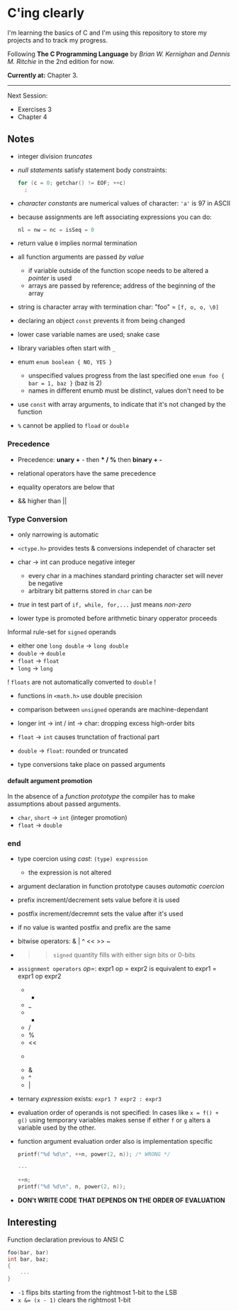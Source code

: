 # C'ing clearly

I'm learning the basics of C and I'm using this repository to store my projects
and to track my progress.

Following **The C Programming Language** by _Brian W. Kernighan_
and _Dennis M. Ritchie_ in the 2nd edition for now.

**Currently at:** Chapter 3.

---

Next Session:

- Exercises 3
- Chapter 4

## Notes

- integer division _truncates_

- _null statements_ satisfy statement body constraints:

  ```c
  for (c = 0; getchar() != EOF; ++c)
    ;
  ```

- _character constants_ are numerical values of character: `'a'` is 97 in ASCII

- because assignments are left associating expressions you can do:

  ```c
  nl = nw = nc = isSeq = 0
  ```
- return value `0` implies normal termination

- all function arguments are passed _by value_
    * if variable outside of the function scope needs to be altered a *pointer* is used
    * arrays are passed by reference; address of the beginning of the array

- string is character array with termination char: "foo" = `[f, o, o, \0]`

- declaring an object `const` prevents it from being changed

- lower case variable names are used; snake case

- library variables often start with `_`

- enum `enum boolean { NO, YES }`
    * unspecified values progress from the last specified one `enum foo { bar = 1, baz }` (baz is 2)
    * names in different enumb must be distinct, values don't need to be

- use `const` with array arguments, to indicate that it's not changed by the function

- `%` cannot be applied to `fload` or `double`

### Precedence

- Precedence: **unary +** - then **\* / %** then **binary + -**

- relational operators have the same precedence

- equality operators are below that

- && higher than ||

### Type Conversion

- only narrowing is automatic

- `<ctype.h>` provides tests & conversions independet of character set

- char -> int can produce negative integer
    * every char in a machines standard printing character set will never be negative
    * arbitrary bit patterns stored in `char` can be

- _true_ in test part of `if, while, for,...` just means _non-zero_

- lower type is promoted before arithmetic binary opperator proceeds

Informal rule-set for `signed` operands
- either one `long double` -> `long double`
- `double` -> `double`
- `float` -> `float`
- `long` -> `long`

! `floats` are not automatically converted to `double` !

- functions in `<math.h>` use double precision

- comparison between `unsigned` operands are machine-dependant

- longer int -> int / int -> char: dropping excess high-order bits

- `float` -> `int` causes trunctation of fractional part

- `double` -> `float`: rounded or truncated

- type conversions take place on passed arguments

#### default argument promotion

In the absence of a _function prototype_ the compiler has to make assumptions about passed arguments.

- `char`, `short` -> `int` (integer promotion)
- `float` -> `double`

### end

- type coercion using _cast_: `(type) expression`
    * the expression is not altered

- argument declaration in function prototype causes _automatic coercion_

- prefix increment/decrement sets value before it is used

- postfix increment/decremnt sets the value after it's used

- if no value is wanted postfix and prefix are the same

- bitwise operators: & | ^ << >> ~

- >> `signed` quantity fills with either sign bits or 0-bits

- `assignment operators` _op=_: expr1 op = expr2 is equivalent to expr1 = expr1 op expr2
    * +
    * _
    * *
    * /
    * %
    * <<
    * >>
    * &
    * ^
    * |

- ternary _expression_ exists: `expr1 ? expr2 : expr3`

- evaluation order of operands is not specified: In cases like `x = f() + g()` using temporary variables makes sense if either `f` or `g` alters a variable used by the other.

- function argument evaluation order also is implementation specific
    ```c
    printf("%d %d\n", ++n, power(2, n)); /* WRONG */

    ---

    ++n;
    printf("%d %d\n", n, power(2, n));
    ```

- **DON't WRITE CODE THAT DEPENDS ON THE ORDER OF EVALUATION**

## Interesting

Function declaration previous to ANSI C

```c
foo(bar, bar)
int bar, baz;
{
    ...
}
```

- `-1` flips bits starting from the rightmost 1-bit to the LSB
- `x &= (x - 1)` clears the rightmost 1-bit
